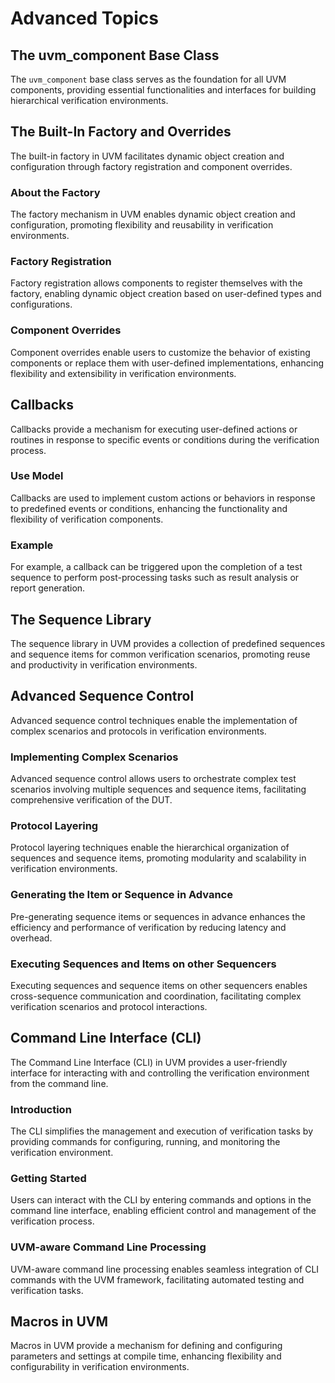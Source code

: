 # Advanced Topics

## The uvm_component Base Class
The `uvm_component` base class serves as the foundation for all UVM components, providing essential functionalities and interfaces for building hierarchical verification environments.

## The Built-In Factory and Overrides
The built-in factory in UVM facilitates dynamic object creation and configuration through factory registration and component overrides.

### About the Factory
The factory mechanism in UVM enables dynamic object creation and configuration, promoting flexibility and reusability in verification environments.

### Factory Registration
Factory registration allows components to register themselves with the factory, enabling dynamic object creation based on user-defined types and configurations.

### Component Overrides
Component overrides enable users to customize the behavior of existing components or replace them with user-defined implementations, enhancing flexibility and extensibility in verification environments.

## Callbacks
Callbacks provide a mechanism for executing user-defined actions or routines in response to specific events or conditions during the verification process.

### Use Model
Callbacks are used to implement custom actions or behaviors in response to predefined events or conditions, enhancing the functionality and flexibility of verification components.

### Example
For example, a callback can be triggered upon the completion of a test sequence to perform post-processing tasks such as result analysis or report generation.

## The Sequence Library
The sequence library in UVM provides a collection of predefined sequences and sequence items for common verification scenarios, promoting reuse and productivity in verification environments.

## Advanced Sequence Control
Advanced sequence control techniques enable the implementation of complex scenarios and protocols in verification environments.

### Implementing Complex Scenarios
Advanced sequence control allows users to orchestrate complex test scenarios involving multiple sequences and sequence items, facilitating comprehensive verification of the DUT.

### Protocol Layering
Protocol layering techniques enable the hierarchical organization of sequences and sequence items, promoting modularity and scalability in verification environments.

### Generating the Item or Sequence in Advance
Pre-generating sequence items or sequences in advance enhances the efficiency and performance of verification by reducing latency and overhead.

### Executing Sequences and Items on other Sequencers
Executing sequences and sequence items on other sequencers enables cross-sequence communication and coordination, facilitating complex verification scenarios and protocol interactions.

## Command Line Interface (CLI)
The Command Line Interface (CLI) in UVM provides a user-friendly interface for interacting with and controlling the verification environment from the command line.

### Introduction
The CLI simplifies the management and execution of verification tasks by providing commands for configuring, running, and monitoring the verification environment.

### Getting Started
Users can interact with the CLI by entering commands and options in the command line interface, enabling efficient control and management of the verification process.

### UVM-aware Command Line Processing
UVM-aware command line processing enables seamless integration of CLI commands with the UVM framework, facilitating automated testing and verification tasks.

## Macros in UVM
Macros in UVM provide a mechanism for defining and configuring parameters and settings at compile time, enhancing flexibility and configurability in verification environments.
